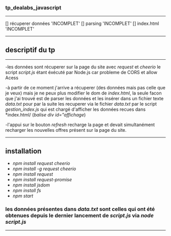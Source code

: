 
### tp_dealabs_javascript
---------------------------------------

[] récuperer données 'INCOMPLET'
[] parsing 'INCOMPLET'
[] index.html 'INCOMPLET'

---------------------------------------
## descriptif du tp
---------------------------------------
-les données sont récuperer sur la page du site avec *request* et *cheerio* le script *script.js* étant éxécuté par Node.js car probleme de CORS et allow Acess

-à partir de ce moment j'arrive a récuperer (des données mais pas celle que je veux) mais je ne peux plus modifier le dom de *index.html*, la seule facon que j'ai trouvé est de parser les données et les insérer dans un fichier texte
 *data.txt* pour par la suite les recuperer via le fichier *data.txt* par le script *gestion_index.js* qui est chargé d'afficher les données recues dans *index.html/ (*balise div id="affichage*)

-l'appui sur le bouton *refresh* recharge la page et devait simultanément recharger les nouvelles offres présent sur la page du site.

---------------------------------------

## installation

- *npm install request cheerio*
- *npm install -g request cheerio*
- *npm install request*
- *npm install request-promise*
- *npm install jsdom*
- *npm install fs*
- *npm start*

### les données présentes dans *data.txt* sont celles qui ont été obtenues depuis le dernier lancement de *script.js* via *node script.js*

---------------------------------------
